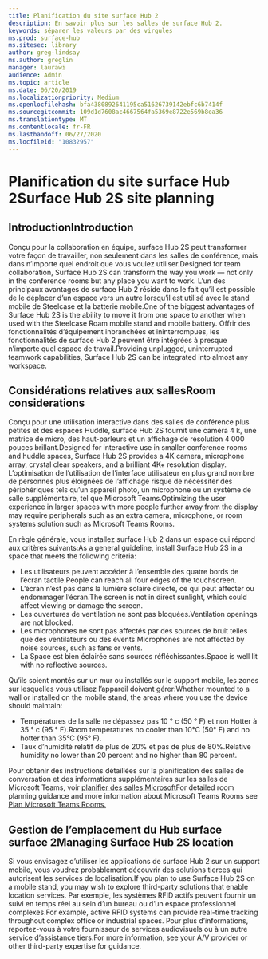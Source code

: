 ```yaml
---
title: Planification du site surface Hub 2
description: En savoir plus sur les salles de surface Hub 2.
keywords: séparer les valeurs par des virgules
ms.prod: surface-hub
ms.sitesec: library
author: greg-lindsay
ms.author: greglin
manager: laurawi
audience: Admin
ms.topic: article
ms.date: 06/20/2019
ms.localizationpriority: Medium
ms.openlocfilehash: bfa4380892641195ca51626739142ebfc6b7414f
ms.sourcegitcommit: 109d1d7608ac4667564fa5369e8722e569b8ea36
ms.translationtype: MT
ms.contentlocale: fr-FR
ms.lasthandoff: 06/27/2020
ms.locfileid: "10832957"
---
```

# <span data-ttu-id="b5a58-104">Planification du site surface Hub 2</span><span class="sxs-lookup"><span data-stu-id="b5a58-104">Surface Hub 2S site planning</span></span>

## <span data-ttu-id="b5a58-105">Introduction</span><span class="sxs-lookup"><span data-stu-id="b5a58-105">Introduction</span></span>

<span data-ttu-id="b5a58-106">Conçu pour la collaboration en équipe, surface Hub 2S peut transformer votre façon de travailler, non seulement dans les salles de conférence, mais dans n’importe quel endroit que vous voulez utiliser.</span><span class="sxs-lookup"><span data-stu-id="b5a58-106">Designed for team collaboration, Surface Hub 2S can transform the way you work  —  not only in the conference rooms but any place you want to work.</span></span> <span data-ttu-id="b5a58-107">L’un des principaux avantages de surface Hub 2 réside dans le fait qu’il est possible de le déplacer d’un espace vers un autre lorsqu’il est utilisé avec le stand mobile de Steelcase et la batterie mobile.</span><span class="sxs-lookup"><span data-stu-id="b5a58-107">One of the biggest advantages of Surface Hub 2S is the ability to move it from one space to another when used with the Steelcase Roam mobile stand and mobile battery.</span></span> <span data-ttu-id="b5a58-108">Offrir des fonctionnalités d’équipement inbranchées et ininterrompues, les fonctionnalités de surface Hub 2 peuvent être intégrées à presque n’importe quel espace de travail.</span><span class="sxs-lookup"><span data-stu-id="b5a58-108">Providing unplugged, uninterrupted teamwork capabilities, Surface Hub 2S can be integrated into almost any workspace.</span></span>

## <span data-ttu-id="b5a58-109">Considérations relatives aux salles</span><span class="sxs-lookup"><span data-stu-id="b5a58-109">Room considerations</span></span>

<span data-ttu-id="b5a58-110">Conçu pour une utilisation interactive dans des salles de conférence plus petites et des espaces Huddle, surface Hub 2S fournit une caméra 4 k, une matrice de micro, des haut-parleurs et un affichage de résolution 4 000 pouces brillant.</span><span class="sxs-lookup"><span data-stu-id="b5a58-110">Designed for interactive use in smaller conference rooms and huddle spaces, Surface Hub 2S provides a 4K camera, microphone array, crystal clear speakers, and a brilliant 4K+ resolution display.</span></span> <span data-ttu-id="b5a58-111">L’optimisation de l’utilisation de l’interface utilisateur en plus grand nombre de personnes plus éloignées de l’affichage risque de nécessiter des périphériques tels qu’un appareil photo, un microphone ou un système de salle supplémentaire, tel que Microsoft Teams.</span><span class="sxs-lookup"><span data-stu-id="b5a58-111">Optimizing the user experience in larger spaces with more people further away from the display may require peripherals such as an extra camera, microphone, or room systems solution such as Microsoft Teams Rooms.</span></span>

<span data-ttu-id="b5a58-112">En règle générale, vous installez surface Hub 2 dans un espace qui répond aux critères suivants:</span><span class="sxs-lookup"><span data-stu-id="b5a58-112">As a general guideline, install Surface Hub 2S in a space that meets the following criteria:</span></span>

- <span data-ttu-id="b5a58-113">Les utilisateurs peuvent accéder à l’ensemble des quatre bords de l’écran tactile.</span><span class="sxs-lookup"><span data-stu-id="b5a58-113">People can reach all four edges of the touchscreen.</span></span>
- <span data-ttu-id="b5a58-114">L’écran n’est pas dans la lumière solaire directe, ce qui peut affecter ou endommager l’écran.</span><span class="sxs-lookup"><span data-stu-id="b5a58-114">The screen is not in direct sunlight, which could affect viewing or damage the screen.</span></span>
- <span data-ttu-id="b5a58-115">Les ouvertures de ventilation ne sont pas bloquées.</span><span class="sxs-lookup"><span data-stu-id="b5a58-115">Ventilation openings are not blocked.</span></span>
- <span data-ttu-id="b5a58-116">Les microphones ne sont pas affectés par des sources de bruit telles que des ventilateurs ou des évents.</span><span class="sxs-lookup"><span data-stu-id="b5a58-116">Microphones are not affected by noise sources, such as fans or vents.</span></span>
- <span data-ttu-id="b5a58-117">La Space est bien éclairée sans sources réfléchissantes.</span><span class="sxs-lookup"><span data-stu-id="b5a58-117">Space is well lit with no reflective sources.</span></span>

<span data-ttu-id="b5a58-118">Qu’ils soient montés sur un mur ou installés sur le support mobile, les zones sur lesquelles vous utilisez l’appareil doivent gérer:</span><span class="sxs-lookup"><span data-stu-id="b5a58-118">Whether mounted to a wall or installed on the mobile stand, the areas where you use the device should maintain:</span></span>

- <span data-ttu-id="b5a58-119">Températures de la salle ne dépassez pas 10 ° c (50 ° F) et non Hotter à 35 ° c (95 ° F).</span><span class="sxs-lookup"><span data-stu-id="b5a58-119">Room temperatures no cooler than 10°C (50° F) and no hotter than 35°C  (95° F).</span></span>
- <span data-ttu-id="b5a58-120">Taux d’humidité relatif de plus de 20% et pas de plus de 80%.</span><span class="sxs-lookup"><span data-stu-id="b5a58-120">Relative humidity no lower than 20 percent and no higher than 80 percent.</span></span>

<span data-ttu-id="b5a58-121">Pour obtenir des instructions détaillées sur la planification des salles de conversation et des informations supplémentaires sur les salles de Microsoft Teams, voir [planifier des salles Microsoft](https://docs.microsoft.com/MicrosoftTeams/room-systems/skype-room-systems-v2-0)</span><span class="sxs-lookup"><span data-stu-id="b5a58-121">For detailed room planning guidance and more information about Microsoft Teams Rooms see [Plan Microsoft Teams Rooms.](https://docs.microsoft.com/MicrosoftTeams/room-systems/skype-room-systems-v2-0)</span></span>

## <span data-ttu-id="b5a58-122">Gestion de l’emplacement du Hub surface surface 2</span><span class="sxs-lookup"><span data-stu-id="b5a58-122">Managing Surface Hub 2S location</span></span>

<span data-ttu-id="b5a58-123">Si vous envisagez d’utiliser les applications de surface Hub 2 sur un support mobile, vous voudrez probablement découvrir des solutions tierces qui autorisent les services de localisation.</span><span class="sxs-lookup"><span data-stu-id="b5a58-123">If you plan to use Surface Hub 2S on a mobile stand, you may wish to explore third-party solutions that enable location services.</span></span> <span data-ttu-id="b5a58-124">Par exemple, les systèmes RFID actifs peuvent fournir un suivi en temps réel au sein d’un bureau ou d’un espace professionnel complexes.</span><span class="sxs-lookup"><span data-stu-id="b5a58-124">For example, active RFID systems can provide real-time tracking throughout complex office or industrial spaces.</span></span> <span data-ttu-id="b5a58-125">Pour plus d’informations, reportez-vous à votre fournisseur de services audiovisuels ou à un autre service d’assistance tiers.</span><span class="sxs-lookup"><span data-stu-id="b5a58-125">For more information, see your A/V provider or other third-party expertise for guidance.</span></span>
